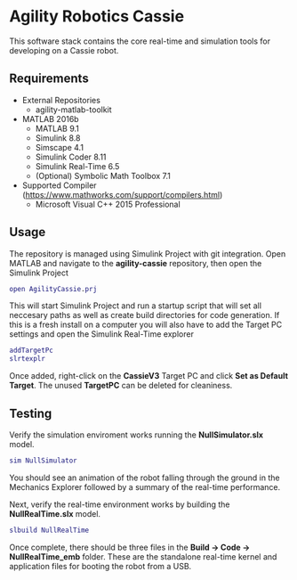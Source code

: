 ﻿# Agility Robotics Cassie
This software stack contains the core real-time and simulation tools for developing on a Cassie robot.
 
## Requirements
* External Repositories
  * agility-matlab-toolkit
* MATLAB 2016b
  * MATLAB 9.1
  * Simulink 8.8
  * Simscape 4.1
  * Simulink Coder 8.11
  * Simulink Real-Time 6.5
  * (Optional) Symbolic Math Toolbox 7.1
* Supported Compiler (https://www.mathworks.com/support/compilers.html)
  * Microsoft Visual C++ 2015 Professional

## Usage
The repository is managed using Simulink Project with git integration. Open MATLAB and navigate to the **agility-cassie** repository, then open the Simulink Project
```matlab
open AgilityCassie.prj
```
This will start Simulink Project and run a startup script that will set all neccesary paths as well as create build directories for code generation. If this is a fresh install on a computer you will also have to add the Target PC settings and open the Simulink Real-Time explorer
```matlab
addTargetPc
slrtexplr
```
Once added, right-click on the **CassieV3** Target PC and click **Set as Default Target**. The unused **TargetPC** can be deleted for cleaniness.

## Testing
Verify the simulation enviroment works running the **NullSimulator.slx** model.
```matlab
sim NullSimulator
```
You should see an animation of the robot falling through the ground in the Mechanics Explorer followed by a summary of the real-time performance.

Next, verify the real-time environment works by building the **NullRealTime.slx** model.
```matlab
slbuild NullRealTime
 ```
 Once complete, there should be three files in the **Build -> Code -> NullRealTime_emb** folder. These are the standalone real-time kernel and application files for booting the robot from a USB.
